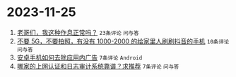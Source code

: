 # 2023-11-25

1. [老哥们，我这种作息正常吗？](https://www.v2ex.com/t/995027) `23条评论` `问与答`
1. [不要 5G，不要拍照，有没有 1000-2000 的给家里人刷刷抖音的手机](https://www.v2ex.com/t/995030) `10条评论` `问与答`
1. [安卓手机如何去除应用内广告](https://www.v2ex.com/t/995035) `7条评论` `Android`
1. [哪家的上网认证和日志审计系统靠谱？求推荐](https://www.v2ex.com/t/995025) `7条评论` `问与答`
